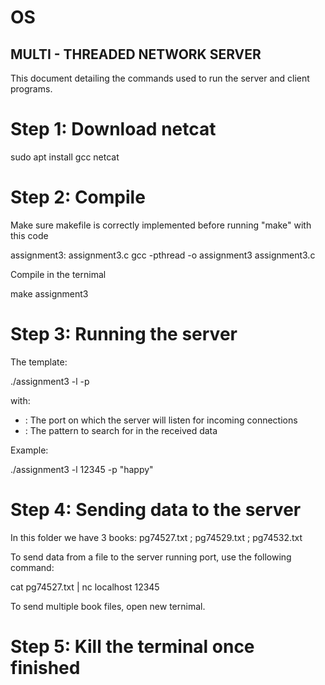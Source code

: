 # OS

## MULTI - THREADED NETWORK SERVER

This document detailing the commands used to run the server and client programs.

# Step 1: Download netcat

  sudo apt install gcc netcat

# Step 2: Compile
Make sure makefile is correctly implemented before running "make" with this code

  assignment3: assignment3.c
    gcc -pthread -o assignment3 assignment3.c

Compile in the ternimal

  make assignment3

# Step 3: Running the server
The template: 

  ./assignment3 -l <portNumber> -p <searchPattern>

with:
- <portNumber> : The port on which the server will listen for incoming connections
- <searchPattern> : The pattern to search for in the received data

Example:

  ./assignment3 -l 12345 -p "happy"


# Step 4: Sending data to the server
In this folder we have 3 books: pg74527.txt ; pg74529.txt ; pg74532.txt

To send data from a file to the server running port, use the following command:

  cat pg74527.txt | nc localhost 12345

To send multiple book files, open new ternimal.

# Step 5: Kill the terminal once finished
